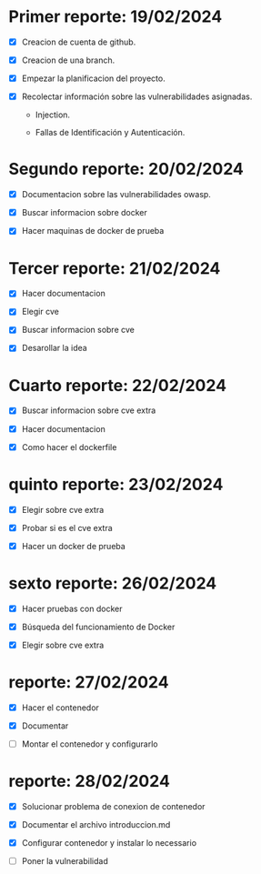 
# Primer reporte: 19/02/2024

- [x] Creacion de cuenta de github.

- [x] Creacion de una branch.

- [x] Empezar la planificacion del proyecto.

- [x] Recolectar información sobre las vulnerabilidades asignadas. 

    - Injection.
    
    - Fallas de Identificación y Autenticación.
    
# Segundo reporte:  20/02/2024


- [x] Documentacion sobre las vulnerabilidades owasp.

- [x] Buscar informacion sobre docker

- [x] Hacer maquinas de docker de prueba

# Tercer reporte:  21/02/2024


- [x] Hacer documentacion

- [x] Elegir cve 

- [x] Buscar informacion sobre cve

- [x] Desarollar la idea

# Cuarto reporte:  22/02/2024


- [x] Buscar informacion sobre cve extra

- [x] Hacer documentacion

- [x] Como hacer el dockerfile

 # quinto reporte:  23/02/2024


- [x] Elegir sobre cve extra

- [x] Probar si es el cve extra

- [x] Hacer un docker de prueba

 # sexto reporte:  26/02/2024


- [x] Hacer pruebas con docker

- [x] Búsqueda del funcionamiento de Docker

- [x] Elegir sobre cve extra
      
 # reporte:  27/02/2024


- [x] Hacer el contenedor

- [x] Documentar
- [ ] Montar el contenedor y configurarlo

 # reporte:  28/02/2024


- [x] Solucionar problema de conexion de contenedor

- [x] Documentar el archivo introduccion.md
   
- [x]  Configurar contenedor y instalar lo necessario
      
- [ ]  Poner la vulnerabilidad

      
